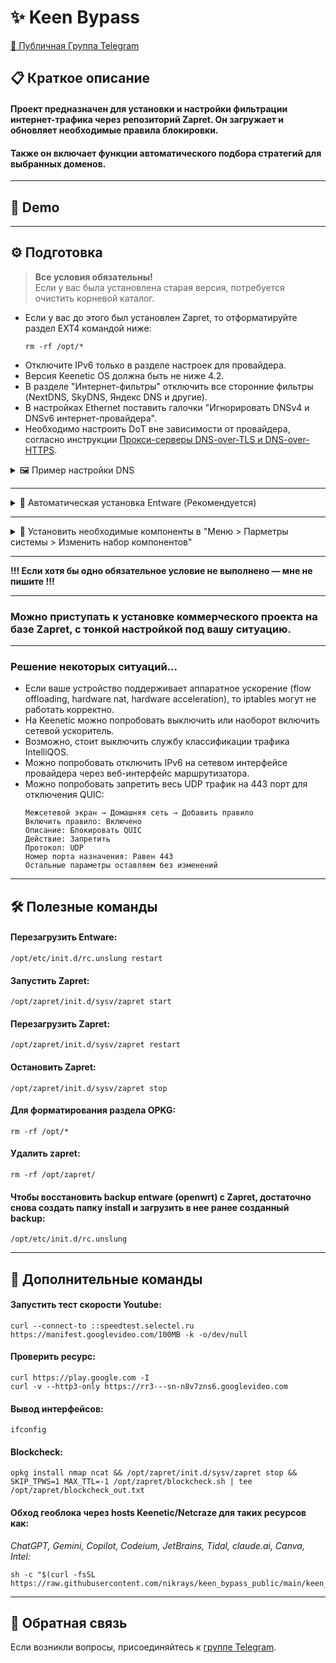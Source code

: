 # ✨ Keen Bypass

[📢 Публичная Группа Telegram](https://t.me/keenetic_boost)

## 📋 Краткое описание

#### Проект предназначен для установки и настройки фильтрации интернет-трафика через репозиторий Zapret. Он загружает и обновляет необходимые правила блокировки.  
#### Также он включает функции автоматического подбора стратегий для выбранных доменов.

---

## 🎥 Demo



---

## ⚙️ Подготовка

> **Все условия обязательны!**  
> Если у вас была установлена старая версия, потребуется очистить корневой каталог.

- Если у вас до этого был установлен Zapret, то отформатируйте раздел EXT4 командой ниже:
  ```shell
  rm -rf /opt/*
  ```
- Отключите IPv6 только в разделе настроек для провайдера.
- Версия Keenetic OS должна быть не ниже 4.2.
- В разделе "Интернет-фильтры" отключить все сторонние фильтры (NextDNS, SkyDNS, Яндекс DNS и другие).
- В настройках Ethernet поставить галочки "Игнорировать DNSv4 и DNSv6 интернет-провайдера".
- Необходимо настроить DоT вне зависимости от провайдера, согласно инструкции [Прокси-серверы DNS-over-TLS и DNS-over-HTTPS](https://help.keenetic.com/hc/ru/articles/360021214160).

<details>
  <summary>🖼️ Пример настройки DNS</summary>

- DoT1:
  ```
  ams01.dnscry.pt
  ```
- DoT2:
  ```
  77.88.8.8
  ```
  ```
  common.dot.dns.yandex.net
  ```
- Еще один эффективный вариант — использовать ресолвер от yandex 77.88.8.88 на нестандартном порту 1253.

</details>

---

<details>
  <summary>📝 Автоматическая установка Entware (Рекомендуется)</summary>

Установка entware на внешний накопитель без предварительного скачивания.

1. Флэш накопитель должен быть предварительно отформатирован в ext4 с названием раздела opkg для удобства как говорится в официальной инструкции.

2. Подключаем к роутеру и переходим в CLI через web интерфейс. [192.168.1.1/a](http://192.168.1.1/a), где 192.168.1.1 адрес вашего роутера.

3. Вставляем строку и нажимаем "отправить запрос"
Для архитектуры Mipsel
```
opkg disk opkg:/ https://bin.entware.net/mipselsf-k3.4/installer/mipsel-installer.tar.gz
```
Для архитектуры Arch64
```
opkg disk opkg:/ https://bin.entware.net/aarch64-k3.10/installer/aarch64-installer.tar.gz
```
Где opkg:/ название раздела вашей флэшки, например это может быть d3d18ede-25dc-ee4b-9c1b-2e2410d10985:/ если не давали имя разделу или любое другое, посмотреть можно в названии накопителя в web.

4. Наблюдать за ходом развертывания в логе, раздел диагностики.

Официальная инструкция
- [Установка системы пакетов репозитория Entware на USB-накопитель (официально)](https://help.keenetic.com/hc/ru/articles/360021214160).

</details>

---

<details>
  <summary>📸 Установить необходимые компоненты в "Меню > Парметры системы > Изменить набор компонентов"</summary>

- Раздел "Базовые компоненты", активировать "Сервер SSH".

- Раздел "Сетевые функции", активировать "SSTP VPN-сервер", "Протокол IPv6", "WireGuard VPN".

- Раздел "Пакеты OPKG", активировать "Поддержка откртых пакетов", "Модули ядра подсистемы Netfilter".

- Сохранить изменения, запустится обновление с последующей перезагрузкой устройства.

</details>

---

**!!! Если хотя бы одно обязательное условие не выполнено — мне не пишите !!!**

---

### Можно приступать к установке коммерческого проекта на базе Zapret, с тонкой настройкой под вашу ситуацию.

---

### Решение некоторых ситуаций...

- Если ваше устройство поддерживает аппаратное ускорение (flow offloading, hardware nat, hardware acceleration), то iptables могут не работать корректно.
- На Keenetic можно попробовать выключить или наоборот включить сетевой ускоритель.
- Возможно, стоит выключить службу классификации трафика IntelliQOS.
- Можно попробовать отключить IPv6 на сетевом интерфейсе провайдера через веб-интерфейс маршрутизатора.
- Можно попробовать запретить весь UDP трафик на 443 порт для отключения QUIC:
  ```
  Межсетевой экран → Домашняя сеть → Добавить правило
  Включить правило: Включено
  Описание: Блокировать QUIC
  Действие: Запретить
  Протокол: UDP
  Номер порта назначения: Равен 443
  Остальные параметры оставляем без изменений
  ```

---

## 🛠️ Полезные команды

#### Перезагрузить Entware:
```shell
/opt/etc/init.d/rc.unslung restart
```

#### Запустить Zapret:
```shell
/opt/zapret/init.d/sysv/zapret start
```

#### Перезагрузить Zapret:
```shell
/opt/zapret/init.d/sysv/zapret restart
```

#### Остановить Zapret:
```shell
/opt/zapret/init.d/sysv/zapret stop
```

#### Для форматирования раздела OPKG:
```shell
rm -rf /opt/*
```

#### Удалить zapret:
```shell
rm -rf /opt/zapret/
```

#### Чтобы восстановить backup entware (openwrt) с Zapret, достаточно снова создать папку install и загрузить в нее ранее созданный backup:
```shell
/opt/etc/init.d/rc.unslung
```

---

## 🚀 Дополнительные команды

#### Запустить тест скорости Youtube:
```shell
curl --connect-to ::speedtest.selectel.ru https://manifest.googlevideo.com/100MB -k -o/dev/null
```

#### Проверить ресурс:
```shell
curl https://play.google.com -I
curl -v --http3-only https://rr3---sn-n8v7zns6.googlevideo.com
```

#### Вывод интерфейсов:
```shell
ifconfig
```

#### Blockcheck:
```shell
opkg install nmap ncat && /opt/zapret/init.d/sysv/zapret stop && SKIP_TPWS=1 MAX_TTL=-1 /opt/zapret/blockcheck.sh | tee /opt/zapret/blockcheck_out.txt
```

#### Обход геоблока через hosts Keenetic/Netcraze для таких ресурсов как:  
*ChatGPT, Gemini, Copilot, Codeium, JetBrains, Tidal, claude.ai, Canva, Intel:*
```shell
sh -c "$(curl -fsSL https://raw.githubusercontent.com/nikrays/keen_bypass_public/main/keen_bypass_geo.sh)" 
```

---

## 💬 Обратная связь

Если возникли вопросы, присоединяйтесь к [группе Telegram](https://t.me/keenetic_boost).
